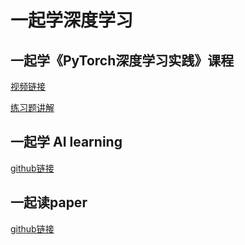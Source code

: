 # 一起学深度学习

## 一起学《PyTorch深度学习实践》课程
[视频链接](https://www.bilibili.com/video/BV1Y7411d7Ys/?p=1&vd_source=e472d54fbaf4a2a11e9526662ac3a29b)

[练习题讲解](https://blog.csdn.net/bit452/category_10569531.html)

## 一起学 AI learning
[github链接](https://github.com/apachecn/ailearning)

## 一起读paper 
[github链接](https://github.com/floodsung/Deep-Learning-Papers-Reading-Roadmap)
